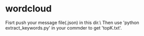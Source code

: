 # wordcloud
Fisrt push your message file(.json) in this dir.\\
Then use 'python extract_keywords.py' in your commder to get 'topK.txt'.
